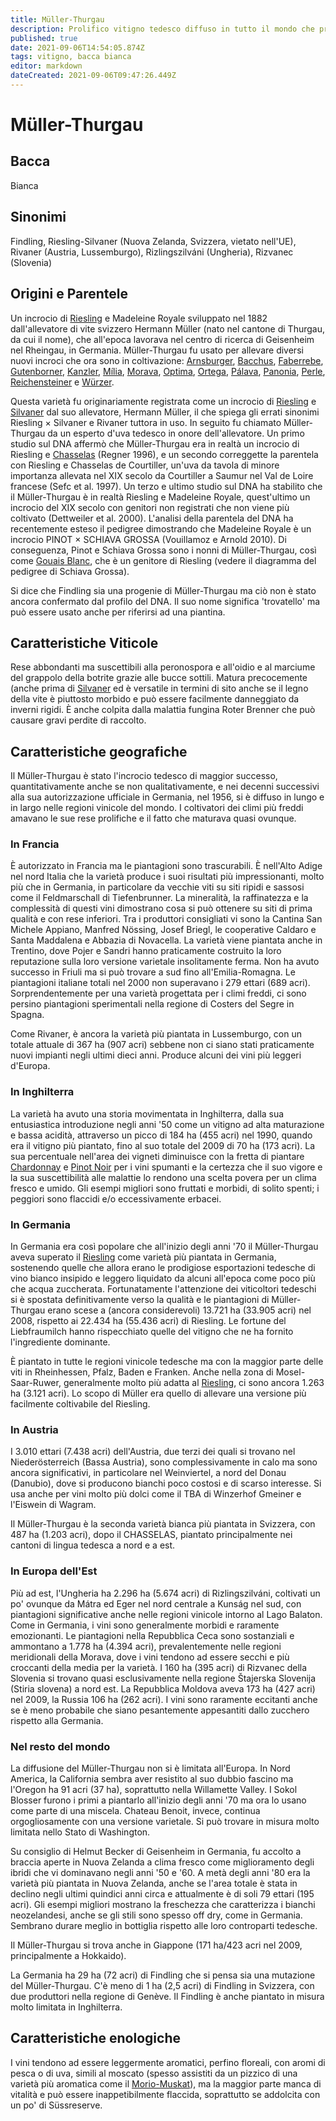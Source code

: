 ```yaml
---
title: Müller-Thurgau
description: Prolifico vitigno tedesco diffuso in tutto il mondo che produce bianchi morbidi e semi-aromatici in sovrabbondanza
published: true
date: 2021-09-06T14:54:05.874Z
tags: vitigno, bacca bianca
editor: markdown
dateCreated: 2021-09-06T09:47:26.449Z
---
```


# Müller-Thurgau

## Bacca
Bianca

## Sinonimi
Findling, Riesling-Silvaner (Nuova Zelanda, Svizzera, vietato nell'UE), Rivaner (Austria, Lussemburgo), Rizlingszilváni (Ungheria), Rizvanec (Slovenia)

## Origini e Parentele

Un incrocio di [Riesling](/vitigni/bacca-bianca/riesling) e Madeleine Royale sviluppato nel 1882 dall'allevatore di vite svizzero Hermann Müller (nato nel cantone di Thurgau, da cui il nome), che all'epoca lavorava nel centro di ricerca di Geisenheim nel Rheingau, in Germania. Müller-Thurgau fu usato per allevare diversi nuovi incroci che ora sono in coltivazione: [Arnsburger](/vitigni/bacca-bianca/arnsburger), [Bacchus](/vitigni/bacca-bianca/bacchus), [Faberrebe](/vitigni/bacca-bianca/faberrebe), [Gutenborner](/vitigni/bacca-bianca/gutenborner), [Kanzler](/vitigni/bacca-bianca/kanzler), [Mília](/vitigni/bacca-bianca/milia), [Morava](/vitigni/bacca-bianca/morava), [Optima](/vitigni/bacca-bianca/optima), [Ortega](/vitigni/bacca-bianca/ortega), [Pálava](/vitigni/bacca-bianca/palava), [Panonia](/vitigni/bacca-bianca/panonia), [Perle](/vitigni/bacca-bianca/perle), [Reichensteiner](/vitigni/bacca-bianca/reichensteiner) e [Würzer](/vitigni/bacca-bianca/wurzer).

Questa varietà fu originariamente registrata come un incrocio di [Riesling](/vitigni/bacca-bianca/riesling) e [Silvaner](/vitigni/bacca-bianca/silvaner) dal suo allevatore, Hermann Müller, il che spiega gli errati sinonimi Riesling × Silvaner e Rivaner tuttora in uso. In seguito fu chiamato Müller-Thurgau da un esperto d'uva tedesco in onore dell'allevatore. Un primo studio sul DNA affermò che Müller-Thurgau era in realtà un incrocio di Riesling e [Chasselas](/vitigni/bacca-bianca/chasselas) (Regner 1996), e un secondo correggette la parentela con Riesling e Chasselas de Courtiller, un'uva da tavola di minore importanza allevata nel XIX secolo da Courtiller a Saumur nel Val de Loire francese (Sefc et al. 1997). Un terzo e ultimo studio sul DNA ha stabilito che il Müller-Thurgau è in realtà Riesling e Madeleine Royale, quest'ultimo un incrocio del XIX secolo con genitori non registrati che non viene più coltivato (Dettweiler et al. 2000). L'analisi della parentela del DNA ha recentemente esteso il pedigree dimostrando che Madeleine Royale è un incrocio PINOT × SCHIAVA GROSSA (Vouillamoz e Arnold 2010). Di conseguenza, Pinot e Schiava Grossa sono i nonni di Müller-Thurgau, così come [Gouais Blanc](/vitigni/bacca-bianca/gouais-blanc), che è un genitore di Riesling (vedere il diagramma del pedigree di Schiava Grossa).

Si dice che Findling sia una progenie di Müller-Thurgau ma ciò non è stato ancora confermato dal profilo del DNA. Il suo nome significa 'trovatello' ma può essere usato anche per riferirsi ad una piantina.

## Caratteristiche Viticole

Rese abbondanti ma suscettibili alla peronospora e all'oidio e al marciume del grappolo della botrite grazie alle bucce sottili. Matura precocemente (anche prima di [Silvaner](/vitigni/bacca-bianca/silvaner.md) ed è versatile in termini di sito anche se il legno della vite è piuttosto morbido e può essere facilmente danneggiato da inverni rigidi. È anche colpita dalla malattia fungina Roter Brenner che può causare gravi perdite di raccolto.

## Caratteristiche geografiche

Il Müller-Thurgau è stato l'incrocio tedesco di maggior successo, quantitativamente anche se non qualitativamente, e nei decenni successivi alla sua autorizzazione ufficiale in Germania, nel 1956, si è diffuso in lungo e in largo nelle regioni vinicole del mondo. I coltivatori dei climi più freddi amavano le sue rese prolifiche e il fatto che maturava quasi ovunque.

### In Francia

È autorizzato in Francia ma le piantagioni sono trascurabili. È nell'Alto Adige nel nord Italia che la varietà produce i suoi risultati più impressionanti, molto più che in Germania, in particolare da vecchie viti su siti ripidi e sassosi come il Feldmarschall di Tiefenbrunner. La mineralità, la raffinatezza e la complessità di questi vini dimostrano cosa si può ottenere su siti di prima qualità e con rese inferiori. Tra i produttori consigliati vi sono la Cantina San Michele Appiano, Manfred Nössing, Josef Briegl, le cooperative Caldaro e Santa Maddalena e Abbazia di Novacella. La varietà viene piantata anche in Trentino, dove Pojer e Sandri hanno praticamente costruito la loro reputazione sulla loro versione varietale insolitamente ferma. Non ha avuto successo in Friuli ma si può trovare a sud fino all'Emilia-Romagna. Le piantagioni italiane totali nel 2000 non superavano i 279 ettari (689 acri). Sorprendentemente per una varietà progettata per i climi freddi, ci sono persino piantagioni sperimentali nella regione di Costers del Segre in Spagna.

Come Rivaner, è ancora la varietà più piantata in Lussemburgo, con un totale attuale di 367 ha (907 acri) sebbene non ci siano stati praticamente nuovi impianti negli ultimi dieci anni. Produce alcuni dei vini più leggeri d'Europa.

### In Inghilterra

La varietà ha avuto una storia movimentata in Inghilterra, dalla sua entusiastica introduzione negli anni '50 come un vitigno ad alta maturazione e bassa acidità, attraverso un picco di 184 ha (455 acri) nel 1990, quando era il vitigno più piantato, fino al suo totale del 2009 di 70 ha (173 acri). La sua percentuale nell'area dei vigneti diminuisce con la fretta di piantare [Chardonnay](/vitigni/bacca-bianca/chardonnay) e [Pinot Noir](/vitigni/bacca-nera/pinot-noir) per i vini spumanti e la certezza che il suo vigore e la sua suscettibilità alle malattie lo rendono una scelta povera per un clima fresco e umido. Gli esempi migliori sono fruttati e morbidi, di solito spenti; i peggiori sono flaccidi e/o eccessivamente erbacei.

### In Germania

In Germania era così popolare che all'inizio degli anni '70 il Müller-Thurgau aveva superato il [Riesling](/vitigni/bacca-bianca/riesling) come varietà più piantata in Germania, sostenendo quelle che allora erano le prodigiose esportazioni tedesche di vino bianco insipido e leggero liquidato da alcuni all'epoca come poco più che acqua zuccherata. Fortunatamente l'attenzione dei viticoltori tedeschi si è spostata definitivamente verso la qualità e le piantagioni di Müller-Thurgau erano scese a (ancora considerevoli) 13.721 ha (33.905 acri) nel 2008, rispetto ai 22.434 ha (55.436 acri) di Riesling. Le fortune del Liebfraumilch hanno rispecchiato quelle del vitigno che ne ha fornito l'ingrediente dominante.

È piantato in tutte le regioni vinicole tedesche ma con la maggior parte delle viti in Rheinhessen, Pfalz, Baden e Franken. Anche nella zona di Mosel-Saar-Ruwer, generalmente molto più adatta al [Riesling](/vitigni/bacca-bianca/riesling), ci sono ancora 1.263 ha (3.121 acri). Lo scopo di Müller era quello di allevare una versione più facilmente coltivabile del Riesling. 

### In Austria

I 3.010 ettari (7.438 acri) dell'Austria, due terzi dei quali si trovano nel Niederösterreich (Bassa Austria), sono complessivamente in calo ma sono ancora significativi, in particolare nel Weinviertel, a nord del Donau (Danubio), dove si producono bianchi poco costosi e di scarso interesse. Si usa anche per vini molto più dolci come il TBA di Winzerhof Gmeiner e l'Eiswein di Wagram.

Il Müller-Thurgau è la seconda varietà bianca più piantata in Svizzera, con 487 ha (1.203 acri), dopo il CHASSELAS, piantato principalmente nei cantoni di lingua tedesca a nord e a est.

### In Europa dell'Est

Più ad est, l'Ungheria ha 2.296 ha (5.674 acri) di Rizlingszilváni, coltivati un po' ovunque da Mátra ed Eger nel nord centrale a Kunság nel sud, con piantagioni significative anche nelle regioni vinicole intorno al Lago Balaton. Come in Germania, i vini sono generalmente morbidi e raramente emozionanti. Le piantagioni nella Repubblica Ceca sono sostanziali e ammontano a 1.778 ha (4.394 acri), prevalentemente nelle regioni meridionali della Morava, dove i vini tendono ad essere secchi e più croccanti della media per la varietà. I 160 ha (395 acri) di Rizvanec della Slovenia si trovano quasi esclusivamente nella regione Štajerska Slovenija (Stiria slovena) a nord est. La Repubblica Moldova aveva 173 ha (427 acri) nel 2009, la Russia 106 ha (262 acri). I vini sono raramente eccitanti anche se è meno probabile che siano pesantemente appesantiti dallo zucchero rispetto alla Germania.

### Nel resto del mondo

La diffusione del Müller-Thurgau non si è limitata all'Europa. In Nord America, la California sembra aver resistito al suo dubbio fascino ma l'Oregon ha 91 acri (37 ha), soprattutto nella Willamette Valley. I Sokol Blosser furono i primi a piantarlo all'inizio degli anni '70 ma ora lo usano come parte di una miscela. Chateau Benoit, invece, continua orgogliosamente con una versione varietale. Si può trovare in misura molto limitata nello Stato di Washington.

Su consiglio di Helmut Becker di Geisenheim in Germania, fu accolto a braccia aperte in Nuova Zelanda a clima fresco come miglioramento degli ibridi che vi dominavano negli anni '50 e '60. A metà degli anni '80 era la varietà più piantata in Nuova Zelanda, anche se l'area totale è stata in declino negli ultimi quindici anni circa e attualmente è di soli 79 ettari (195 acri). Gli esempi migliori mostrano la freschezza che caratterizza i bianchi neozelandesi, anche se gli stili sono spesso off dry, come in Germania. Sembrano durare meglio in bottiglia rispetto alle loro controparti tedesche.

Il Müller-Thurgau si trova anche in Giappone (171 ha/423 acri nel 2009, principalmente a Hokkaido).

La Germania ha 29 ha (72 acri) di Findling che si pensa sia una mutazione del Müller-Thurgau. C'è meno di 1 ha (2,5 acri) di Findling in Svizzera, con due produttori nella regione di Genève. Il Findling è anche piantato in misura molto limitata in Inghilterra.

## Caratteristiche enologiche
I vini tendono ad essere leggermente aromatici, perfino floreali, con aromi di pesca o di uva, simili al moscato (spesso assistiti da un pizzico di una varietà più aromatica come il [Morio-Muskat](/vitigni/bacca-bianca/morio-muskat)), ma la maggior parte manca di vitalità e può essere inappetibilmente flaccida, soprattutto se addolcita con un po' di Süssreserve.